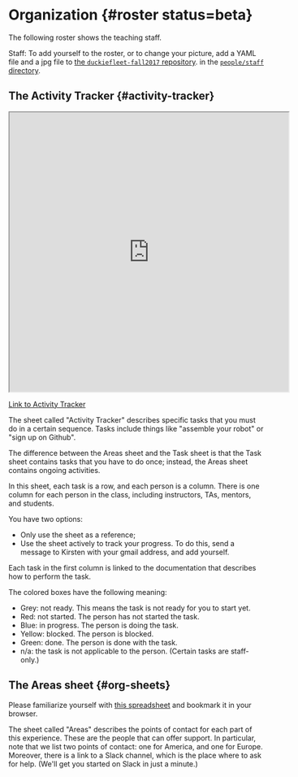# Organization {#roster status=beta}

The following roster shows the teaching staff.

<div id='staff'>
    <move-here src='#censi-roster'/>
    <move-here src='#paull-roster'/>
    <move-here src='#tani-roster'/>
    <move-here src='#walter-roster'/>
    <move-here src='#frazzoli-roster'/>
    <move-here src='#shiying_li-roster'/>
    <move-here src='#ercan_selcuk-roster'/>
    <move-here src='#miguel_delaiglesia-roster'/>
    <move-here src='#harshit_kurhana-roster'/>
    <move-here src='#lapandic_dzenan-roster'/>
    <move-here src='#marco_erni-roster'/>
    <move-here src='#andrea_daniele-roster'/>
    <move-here src='#falcon_dai-roster'/>
    <move-here src='#jon_michaux-roster'/>
    <move-here src='#florian_golemo-roster'/>
    <move-here src='#greta-roster'/>
    <move-here src='#bowser-roster'/>
    <div style='clear:both'></div>
</div>

<style>
#staff div.roster-person {
    margin-top: 1em;
}
</style>


Staff: To add yourself to the roster, or to change your picture,
add a YAML file and a jpg file to [the `duckiefleet-fall2017` repository](http://github.com/duckietown/duckiefleet-fall2017).
in the [`people/staff` directory][db-staff].

[db-staff]: https://github.com/duckietown/duckiefleet-fall2017/tree/master/people

<!-- ### Regenerating the roster

To regenerate the roster, in DUCKIETOWN_ROOT use the command

    $ make generate-roster

To do this, you need to have three repositories: duckuments, duckiefleet, and  -->


## The Activity Tracker {#activity-tracker}

<div figure-id="tab:activity-tracker" figure-caption="The Student Activity Tracker">
    <iframe src="https://docs.google.com/spreadsheets/d/e/2PACX-1vTQ9JOsU_DuDs_DyZYwcyTJ_zHwvUB1w4Q4YKucDvhSeQC3aKB570SpTNa9BtEuPqVgxjkNabt2Dgpp/pubhtml?gid=0&amp;single=true&amp;widget=true&amp;headers=false" width="550" height="550"></iframe>
</div>



[Link to Activity Tracker](https://docs.google.com/spreadsheets/d/1xL01XBgSs1o0-Ey9D4WgW1ZqWRbj8QPw6-Jc1QZF8rE/edit?usp=sharing)



The sheet called "Activity Tracker" describes specific tasks that you must do
in a certain sequence.  Tasks include things like "assemble your robot"
or "sign up on Github".

The difference between the Areas sheet and the Task sheet is that
the Task sheet contains tasks that you have to do once; instead,
the Areas sheet contains ongoing activities.

In this sheet, each task is a row, and each person is a column. There is one
column for each person in the class, including instructors, TAs, mentors, and
students.

You have two options:

- Only use the sheet as a reference;
- Use the sheet actively to track your progress. To do this,
send a message to Kirsten with your gmail address, and add yourself.

Each task in the first column is linked to the documentation
that describes how to perform the task.


The colored boxes have the following meaning:

- Grey: not ready. This means the task is not ready for you to start yet.
- Red: not started. The person has not started the task.
- Blue: in progress. The person is doing the task.
- Yellow: blocked. The person is blocked.
- Green: done. The person is done with the task.
- n/a: the task is not applicable to the person. (Certain tasks are staff-only.)

<!-- If there is a problem for a task, please add a comment, and in the comment
explain the problem. If the problem is solved, remember to remove the comment. -->

<!-- Students do not have (at least for now) editing access to the spreadsheet.
Therefore, it's the TAs that periodically update the spreadsheet.

At any time, if a student has a blocking problem with a task, they (or the TA) should add a comment to the corresponding cell. This is our "ticket system" - if students
put a comment, we'll make sure that their issue is resolved.
 -->


## The  Areas sheet  {#org-sheets}


Please familiarize yourself with [this spreadsheet][areas] and bookmark it
in your browser.

The sheet called "Areas" describes the points of contact for
each part of this experience. These are the people that
can offer support. In particular, note that we list two points of contact:
one for America, and one for Europe. Moreover, there is a link
to a Slack channel, which is the place where to ask for help. (We'll get you
started on Slack in just a minute.)

<!-- (Later in the class, when you are all set up and running, we will
ask you to use tools like Github Issues to ask for help; in this
onboarding phase, you only need to care about Slack.) -->

[areas]: https://docs.google.com/spreadsheets/d/1uO1aq9zqBpLwo1qOzeBKKbB3CuAQAqM94T8B1AGpCKg/edit?usp=sharing
